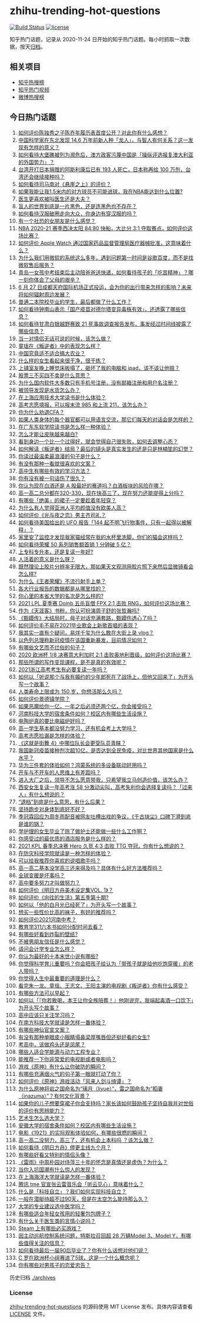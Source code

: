 # zhihu-trending-hot-questions

[![Build Status](https://github.com/justjavac/zhihu-trending-hot-questions/workflows/ci/badge.svg?branch=master)](https://github.com/justjavac/zhihu-trending-hot-questions/actions)
[![license](https://img.shields.io/github/license/justjavac/zhihu-trending-hot-questions)](https://github.com/justjavac/zhihu-trending-hot-questions/blob/master/LICENSE)

知乎热门话题，记录从 2020-11-24 日开始的知乎热门话题。每小时抓取一次数据，按天[归档](./archives)。

## 相关项目

- [知乎热搜榜](https://github.com/justjavac/zhihu-trending-top-search)
- [知乎热门视频](https://github.com/justjavac/zhihu-trending-hot-video)
- [微博热搜榜](https://github.com/justjavac/weibo-trending-hot-search)

## 今日热门话题

<!-- BEGIN -->
<!-- 最后更新时间 Sun Jun 27 2021 15:01:20 GMT+0800 (China Standard Time) -->

1. [如何评价陈独秀之子陈乔年履历表首度公开？对此你有什么感想？](https://www.zhihu.com/question/464933522)
2. [中国科学家在东北发现 14.6
   万年前新人种「龙人」，与智人有何关系？这一发现有怎样的意义？](https://www.zhihu.com/question/467654212)
3. [如何看待大堡礁被列为濒危后，澳方政客污蔑中国是「操纵评选报复澳大利亚的外国势力」？](https://www.zhihu.com/question/466643968)
4. [台湾开打日本捐赠的阿斯利康后已有 193 人死亡，日本称再给 100
   万剂，台湾还会继续接种吗？](https://www.zhihu.com/question/467768491)
5. [如何看待司马南对《悬崖之上》的评价？](https://www.zhihu.com/question/462226337)
6. [如果我能让我1.5米内的对方球员不可能进球，我在NBA能达到什么位置?](https://www.zhihu.com/question/402597076)
7. [医生更喜欢被叫医生还是大夫？](https://www.zhihu.com/question/392695588)
8. [盲人的世界到底是一片黑色，还是连黑色也不存在？](https://www.zhihu.com/question/48476818)
9. [如何看待汉服破圈走向大众，你身边有穿汉服的吗？](https://www.zhihu.com/question/467576874)
10. [有一个社恐的女朋友是什么感觉？](https://www.zhihu.com/question/323962570)
11. [NBA 2020-21 赛季西决太阳 84:80 快船，大比分 3:1
    夺取赛点，如何评价这场比赛？](https://www.zhihu.com/question/468067856)
12. [如何评价 Apple Watch
    通过国家药品监督管理局医疗器械批准，这意味着什么？](https://www.zhihu.com/question/467625126)
13. [为什么我们用微软的系统这么多年，遇到问题第一时间是谷歌百度，而不是找微软售后服务？](https://www.zhihu.com/question/463391853)
14. [青岛一女孩中考结束后主动陪爸爸送快递，如何看待孩子的「吃苦精神」？哪一刻你体会了父母的艰辛？](https://www.zhihu.com/question/466719905)
15. [6 月 27
    日成都天府国际机场正式投运，会为你的出行带来怎样的影响？未来将如何辐射周边发展？](https://www.zhihu.com/question/467116966)
16. [普通二本院校毕业的学生，最后都做了什么工作？](https://www.zhihu.com/question/267563742)
17. [如何看待钟南山表示「国产疫苗对德尔塔变异毒株有效」，还透露了哪些信息？](https://www.zhihu.com/question/467727614)
18. [如何看待甘肃白银越野赛致 21
    死事故调查报告发布，事发经过时间线披露了哪些信息？](https://www.zhihu.com/question/467819232)
19. [当一对情侣无话可说的时候，该怎么做？](https://www.zhihu.com/question/280272233)
20. [童瑶在《叛逆者》中的表现怎么样？](https://www.zhihu.com/question/463850620)
21. [中国究竟适不适合搞大农业？](https://www.zhihu.com/question/323105287)
22. [什么样的女生看起来很干净，很干练？](https://www.zhihu.com/question/23796174)
23. [上铺室友晚上睡觉床板塌了，砸坏了我的电脑和
    ipad，该不该让他赔？](https://www.zhihu.com/question/460572374)
24. [股票三不买四不卖是什么意思？](https://www.zhihu.com/question/453247969)
25. [为什么国内软件大多数只有手机号注册，没有邮箱注册和用户名注册？](https://www.zhihu.com/question/331360215)
26. [被领导发现是水货怎么办？](https://www.zhihu.com/question/449779149)
27. [在上海应用技术大学读书是什么体验？](https://www.zhihu.com/question/62082173)
28. [高考志愿填报，可以报末流 985 和上流 211，该怎么办？](https://www.zhihu.com/question/466861114)
29. [你为什么劝退CFA？](https://www.zhihu.com/question/452285810)
30. [如果人类身体的每个器官都可以用语言交流，那它们每天的对话会是怎样的？](https://www.zhihu.com/question/454951661)
31. [在广东东软学院读书是怎么样一种体验？](https://www.zhihu.com/question/36540493)
32. [怎么才能让皮肤越来越白?](https://www.zhihu.com/question/458127901)
33. [看到身边一个比一个过得好，就会觉得自己很失败，如何去调整心态？](https://www.zhihu.com/question/466214937)
34. [如何解读《叛逆者》结局？最后的镜头是真实发生的还是只是林楠笙的幻觉？](https://www.zhihu.com/question/467937765)
35. [你读过最温柔最浪漫的句子是什么？](https://www.zhihu.com/question/454087703)
36. [有没有那种一看就很喜欢的文案？](https://www.zhihu.com/question/463105813)
37. [高中生有哪些有效的学习方法？](https://www.zhihu.com/question/287399896)
38. [你有没有被一句话伤了很久？](https://www.zhihu.com/question/463837349)
39. [你认为现在白酒还是 A 股最好的赛道吗？白酒板块的风险在哪？](https://www.zhihu.com/question/467530165)
40. [高一高二总分都在320-330，现在快高三了，现在努力还能提得上分吗？](https://www.zhihu.com/question/463889438)
41. [有哪些「绝美」的裙子一定要趁着年轻穿？](https://www.zhihu.com/question/372236949)
42. [为什么有人觉得亚洲人平均颜值没有欧美人高？](https://www.zhihu.com/question/433666039)
43. [如何评价《光与夜之恋》男主齐司礼？](https://www.zhihu.com/question/466812216)
44. [如何看待美国给出的 UFO 报告「144
    起不明飞行物事件，只有一起得以被解释」？](https://www.zhihu.com/question/467298489)
45. [家里安了监控才发现我家猫经常在我的水杯里洗脚，你们的猫会这样吗？](https://www.zhihu.com/question/459983017)
46. [如何看待荣耀 50 系列销售额首销 1 分钟破 5 亿？](https://www.zhihu.com/question/467418330)
47. [上专科专升本，还是复读一年好?](https://www.zhihu.com/question/313595217)
48. [人活着的意义是什么呀？](https://www.zhihu.com/question/429431634)
49. [既然理论上胶片分辨率无限大，那如果天文观测用胶片照下来然后显微镜看会怎么样?](https://www.zhihu.com/question/453975780)
50. [为什么《王者荣耀》不流行射手上单？](https://www.zhihu.com/question/460375616)
51. [各大行业报告的数据都是从哪里找的？](https://www.zhihu.com/question/67387122)
52. [你心里的本省大学的名次是怎么样的?](https://www.zhihu.com/question/410179653)
53. [2021 LPL 夏季赛 Doinb 五杀盲僧 FPX 2:1 击败
    RNG，如何评价这场比赛？](https://www.zhihu.com/question/467927415)
54. [作为《天涯客》书粉，你认可扮演周子舒的张哲瀚吗?](https://www.zhihu.com/question/461068478)
55. [《甄嬛传》大结局时，母子对话充满套路，甄嬛伤透心了吗？](https://www.zhihu.com/question/404317643)
56. [如何评价毛不易在2021毕业歌会上新歌首唱的表现？](https://www.zhihu.com/question/467985173)
57. [我其实一直有个疑问，易烊千玺为什么敢在大街上录 vlog？](https://www.zhihu.com/question/464875636)
58. [以色列总理称新冠疫情在该国重新暴发，目前情况如何？](https://www.zhihu.com/question/466765546)
59. [有哪些文艺而不烂俗的句子？](https://www.zhihu.com/question/384858847)
60. [2020 欧洲杯 1/8 决赛意大利加时 2:1
    击败奥地利晋级，如何评价这场比赛？](https://www.zhihu.com/question/468049116)
61. [那些所谓的写作变现课程，是不是真的有效呢？](https://www.zhihu.com/question/461400447)
62. [2021浙江高考考生有必要复读一年吗？](https://www.zhihu.com/question/466107095)
63. [如何以「听说那个与我有婚约的少年郎死在了战场上，但他又回来了」为开头写一个故事？](https://www.zhihu.com/question/459096689)
64. [人类寿命上限或为 150 岁，你想活那么久吗？](https://www.zhihu.com/question/466968884)
65. [如何评价景德镇学院？](https://www.zhihu.com/question/24931592)
66. [如果恶魔给你一亿，一年之后必须还两个亿，你会接受吗？](https://www.zhihu.com/question/392418796)
67. [河南科技大学的宿舍条件如何？校区内有哪些生活设施？](https://www.zhihu.com/question/326856562)
68. [电陶炉真的要比电磁炉好吗？](https://www.zhihu.com/question/381245384)
69. [高一学生基本都没努力学习，还有机会考上大学吗？](https://www.zhihu.com/question/465637082)
70. [高考志愿捡漏是怎样的体验？](https://www.zhihu.com/question/59549503)
71. [《这就是街舞 4》中哪位队长会更受队员青睐？](https://www.zhihu.com/question/466348692)
72. [我国新冠疫苗接种剂次超10亿，是否达到全民免疫，对比世界其他国家是什么水平？](https://www.zhihu.com/question/466845525)
73. [华为三件套的体验如何？鸿蒙系统的多设备联动好用吗？](https://www.zhihu.com/question/467709448)
74. [开车与不开车的人思维上有差距吗？](https://www.zhihu.com/question/466319507)
75. [进入大厂之后，领导不怎么愿意带我，只希望我立马创造价值，该怎么办？](https://www.zhihu.com/question/466550532)
76. [西安女生复读一年高考涨 58
    分激动尖叫，高考失利你会选择复读吗？「过来人」有什么想说的？](https://www.zhihu.com/question/467509623)
77. [“退档”到底是什么意思，有什么后果？](https://www.zhihu.com/question/331780490)
78. [坚持跑步对身体到底好不好？](https://www.zhihu.com/question/461618978)
79. [季冠霖回应为周冬雨配音被网友吐槽出戏的争议，《千古玦尘》口碑下滑到底是谁的锅？](https://www.zhihu.com/question/467423413)
80. [学护理的女生毕业了除了做护士还能做一些什么工作啊？](https://www.zhihu.com/question/314606195)
81. [你感受过的最优质的酒店服务是什么样的？](https://www.zhihu.com/question/36082879)
82. [2021 KPL 春季总决赛 Hero 久竞 4:3 击败 TTG
    夺冠，你有什么想说的？](https://www.zhihu.com/question/467891041)
83. [在防灾科技学院就读是一种怎样的体验？](https://www.zhihu.com/question/47811855)
84. [可以给我推荐你喜欢的说唱歌手吗？](https://www.zhihu.com/question/457551476)
85. [高一高二基本没学高三还来得及吗？具体有什么好方法推荐吗？](https://www.zhihu.com/question/465620153)
86. [全球变暖是坏事吗？](https://www.zhihu.com/question/290575660)
87. [高中要多努力才叫做努力？](https://www.zhihu.com/question/60440328)
88. [如何评价《明日方舟美术设定集VOL. 1》？](https://www.zhihu.com/question/467858109)
89. [如何评价《向往的生活》第五季第十期?](https://www.zhihu.com/question/466097156)
90. [如何以「他的白月光已经死了」为开头写一个故事？](https://www.zhihu.com/question/435179014)
91. [想买一些性价比高的袜子，有好的推荐吗？](https://www.zhihu.com/question/32272388)
92. [如何评价2021河南中考？](https://www.zhihu.com/question/466137266)
93. [教育学311六本书如何分配时间去看？](https://www.zhihu.com/question/438835540)
94. [有哪些好看到炸裂的壁纸?](https://www.zhihu.com/question/425110846)
95. [不被男朋友信任是什么感觉？](https://www.zhihu.com/question/464707364)
96. [请问会计学专业怎么样？](https://www.zhihu.com/question/331281323)
97. [你认为最好的十本末世小说有哪些?](https://www.zhihu.com/question/403545900)
98. [你觉得科学育儿重要吗？你会把孩子给认为「带孩子就是给他吃饱穿暖」的老人带吗？](https://www.zhihu.com/question/464732842)
99. [你觉得人生中最重要的道理是什么？](https://www.zhihu.com/question/465627192)
100. [看完朱一龙、童瑶、王志文、王阳主演的电视剧《叛逆者》你有什么感受？](https://www.zhihu.com/question/456962938)
101. [有哪些方法可以早起？](https://www.zhihu.com/question/466318823)
102. [如何以「『你若敢喝，本王让你全族陪葬！』他刚说完，我端起毒酒一口饮下」为开头写个故事？](https://www.zhihu.com/question/454829891)
103. [高中应该只关注学习吗？](https://www.zhihu.com/question/464840911)
104. [在南方科技大学就读是怎样一番体验？](https://www.zhihu.com/question/24365361)
105. [有哪些神仙官宣文案？](https://www.zhihu.com/question/449182426)
106. [有没有那种单眼皮小眼睛塌鼻梁厚嘴唇但还挺好看的女生?](https://www.zhihu.com/question/312374216)
107. [考高中，该做鸡头还是凤尾？](https://www.zhihu.com/question/464821888)
108. [哪些人适合学能源与动力工程专业？](https://www.zhihu.com/question/404778160)
109. [能推荐一下你非常爱的电视剧或者电影吗？](https://www.zhihu.com/question/460849272)
110. [游戏《原神》有什么让你破防的瞬间？](https://www.zhihu.com/question/466342008)
111. [有哪些充满烟火气的句子第一眼就打动了你？](https://www.zhihu.com/question/357326082)
112. [如何评价《原神》游戏活动「风来人剑斗绮谭」？](https://www.zhihu.com/question/467734737)
113. [为什么原神将岩之国命名为“璃月（liyue）”，雷之国命名为“稻妻（inazuma）”？有何文化背景？](https://www.zhihu.com/question/466559443)
114. [如果你的儿子想要穿裙子你会支持吗？家长该如何鼓励孩子坚持自我并对世俗的评价有思辨能力？](https://www.zhihu.com/question/467775786)
115. [艺术生怎么选大学？](https://www.zhihu.com/question/406801194)
116. [安徽大学的宿舍条件如何？校区内有哪些生活设施？](https://www.zhihu.com/question/326840249)
117. [电影《1921》的实际观影体验如何，有哪些很燃的瞬间？](https://www.zhihu.com/question/467463563)
118. [高一高二没努力，高三了，还有机会上本科吗 ？该怎么做？](https://www.zhihu.com/question/466443276)
119. [如何看待《明日方舟》停更主线九个月？](https://www.zhihu.com/question/467117827)
120. [有哪些好看又特别的情侣头像？](https://www.zhihu.com/question/361074548)
121. [《雷雨》中周朴园对侍萍三十年的怀念是真情还是虚伪？为什么？](https://www.zhihu.com/question/380155608)
122. [当你入坑国潮有什么惊人的发现？](https://www.zhihu.com/question/463164713)
123. [在上海海洋大学就读是怎样一番体验？](https://www.zhihu.com/question/29678076)
124. [腾讯 tme 官宣张云雷音乐会「听云见心」意味着什么？](https://www.zhihu.com/question/467549652)
125. [什么是「科技自立」？我们如何实现科技自立？](https://www.zhihu.com/question/458853728)
126. [一般在潜艇待超不过90天，但是在太空怎么能待那么久？](https://www.zhihu.com/question/465762854)
127. [大学的专业建议选中医学吗？](https://www.zhihu.com/question/463493627)
128. [有哪些适合年轻女孩用的轻奢包包牌子？](https://www.zhihu.com/question/35179909)
129. [有什么关于医生类的言情小说吗？](https://www.zhihu.com/question/266364937)
130. [Steam 上有哪些必买游戏？](https://www.zhihu.com/question/35296900)
131. [因主动巡航控制系统问题，特斯拉召回超 28 万辆Model 3、Model
     Y，有哪些值得关注的信息？](https://www.zhihu.com/question/467798045)
132. [如何看待最后一届90后毕业了？你有什么话想对他们说？](https://www.zhihu.com/question/467748410)
133. [C 罗在欧洲杯小组赛进了5球，这是一个什么概念呢？](https://www.zhihu.com/question/467069907)
134. [你有哪些对男孩子的恋爱忠告？](https://www.zhihu.com/question/293676302)

<!-- END -->

历史归档 [./archives](./archives)

### License

[zhihu-trending-hot-questions](https://github.com/justjavac/zhihu-trending-hot-questions)
的源码使用 MIT License 发布。具体内容请查看 [LICENSE](./LICENSE) 文件。
